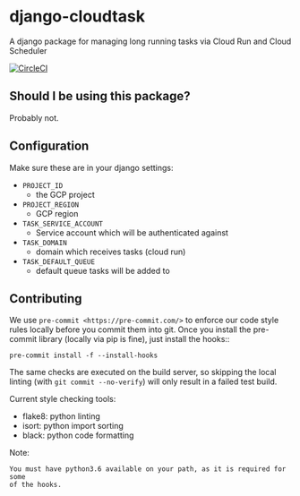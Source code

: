 # django-cloudtask
A django package for managing long running tasks via Cloud Run and Cloud Scheduler

[![CircleCI](https://circleci.com/gh/kogan/django-cloudtask.svg?style=svg)](https://circleci.com/gh/kogan/django-cloudtask)

## Should I be using this package?

Probably not.

## Configuration

Make sure these are in your django settings:

 - `PROJECT_ID`
   - the GCP project
 - `PROJECT_REGION`
   - GCP region
 - `TASK_SERVICE_ACCOUNT`
   - Service account which will be authenticated against
 - `TASK_DOMAIN`
   - domain which receives tasks (cloud run)
 - `TASK_DEFAULT_QUEUE`
   - default queue tasks will be added to

## Contributing

We use `pre-commit <https://pre-commit.com/>` to enforce our code style rules
locally before you commit them into git. Once you install the pre-commit library
(locally via pip is fine), just install the hooks::

    pre-commit install -f --install-hooks

The same checks are executed on the build server, so skipping the local linting
(with `git commit --no-verify`) will only result in a failed test build.

Current style checking tools:

- flake8: python linting
- isort: python import sorting
- black: python code formatting

Note:

    You must have python3.6 available on your path, as it is required for some
    of the hooks.

